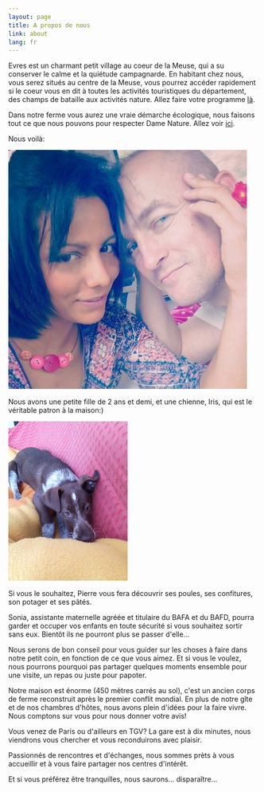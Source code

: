 ```yaml
---
layout: page
title: A propos de nous
link: about
lang: fr
---
```



Evres est un charmant petit village au coeur de la Meuse, qui a su conserver le calme et la quiétude campagnarde.
En habitant chez nous, vous serez situés au centre de la Meuse, vous pourrez accéder rapidement si le coeur vous en dit à toutes les activités touristiques du département, des champs de bataille aux activités nature. Allez faire votre programme [là](/activities_fr.html).

Dans notre ferme vous aurez une vraie démarche écologique, nous faisons tout ce que nous pouvons pour respecter Dame Nature. Allez voir [ici](/ecology_fr.html).

Nous voilà:

![Nous](/images/profil.jpg)

Nous avons une petite fille de 2 ans et demi, et une chienne, Iris, qui est le véritable patron à la maison:)

![Iris](/images/irisChiot.png)


Si vous le souhaitez, Pierre vous fera découvrir ses poules, ses confitures, son potager et ses pâtés.

Sonia, assistante maternelle agréée et titulaire du BAFA et du BAFD, pourra garder et occuper vos enfants en toute sécurité si vous souhaitez sortir sans eux. Bientôt ils ne pourront plus se passer d'elle...

Nous serons de bon conseil pour vous guider sur les choses à faire dans notre petit coin, en fonction de ce que vous aimez.
Et si vous le voulez, nous pourrons pourquoi pas partager quelques moments ensemble pour une visite, un repas ou juste pour papoter.

Notre maison est énorme (450 mètres carrés au sol), c'est un ancien corps de ferme reconstruit après le premier conflit mondial. En plus de notre gîte et de nos chambres d'hôtes, nous avons plein d'idées pour la faire vivre. Nous comptons sur vous pour nous donner votre avis!

Vous venez de Paris ou d'ailleurs en TGV? La gare est à dix minutes, nous viendrons vous chercher et vous reconduirons avec plaisir.

Passionnés de rencontres et d'échanges, nous sommes prèts à vous accueillir et à vous faire partager nos centres d'intérêt.

Et si vous préférez être tranquilles, nous saurons... disparaître...


